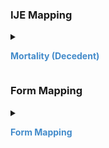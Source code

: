 
### IJE Mapping

<style>
 .context-menu {cursor: context-menu; color: #438bca;}
 .context-menu:hover {opacity: 0.5;}
</style>
<details>

<summary>

<strong class='context-menu'> Mortality (Decedent) </strong>

</summary>
<table class='grid'>
<thead>
  <tr>
    <th style='text-align: center'><strong>Use Case</strong></th>
    <th><strong>#</strong></th>
    <th><strong>Description</strong></th>
    <th><strong>IJE Name</strong></th>
    <th><strong>Field</strong></th>
    <th><strong>Type</strong></th>
    <th><strong>Value Set/Comments</strong></th>
  </tr>
</thead>
<tbody>
<tr>
  <td style='text-align: center'>Mortality</td>
  <td>176</td>
  <td>County of Injury - literal</td>
  <td>COUNTYTEXT_I</td>
  <td>address.district</td>
  <td>string</td>
  <td>-</td>
</tr>
<tr>
  <td style='text-align: center'>Mortality</td>
  <td>177</td>
  <td>County of Injury code</td>
  <td>COUNTYCODE_I</td>
  <td>address.district.extension[districtCode].value</td>
  <td>integer</td>
  <td>see <a href='{{site.data.fhir.ver.hl7fhirusvrcommonlibrary}}/usage.html#county-codes'>CountyCodes</a></td>
</tr>
<tr>
  <td style='text-align: center'>Mortality</td>
  <td>178</td>
  <td>Town/city of Injury - literal</td>
  <td>CITYTEXT_I</td>
  <td>address.city</td>
  <td>string</td>
  <td>-</td>
</tr>
<tr>
  <td style='text-align: center'>Mortality</td>
  <td>179</td>
  <td>Town/city of Injury code</td>
  <td>CITYCODE_I</td>
  <td>address.city.extension[cityCode].value</td>
  <td>integer</td>
  <td>see <a href='{{site.data.fhir.ver.hl7fhirusvrcommonlibrary}}/usage.html#city-codes'>CityCodes</a></td>
</tr>
<tr>
  <td style='text-align: center'>Mortality</td>
  <td>180</td>
  <td>State, U.S. Territory or Canadian Province of Injury - code</td>
  <td>STATECODE_I</td>
  <td>address.state</td>
  <td>string</td>
  <td><a href='{{site.data.fhir.ver.hl7fhirusvrcommonlibrary}}/ValueSet-ValueSet-states-territories-provinces-vr.html'>ValueSetStatesTerritoriesAndProvincesVitalRecords</a></td>
</tr>
<tr>
  <td style='text-align: center'>Mortality</td>
  <td>181</td>
  <td>Place of injury. Longitude</td>
  <td>LONG_I</td>
  <td>position.longitude</td>
  <td>float</td>
  <td>-</td>
</tr>
<tr>
  <td style='text-align: center'>Mortality</td>
  <td>182</td>
  <td>Place of injury. Latitude</td>
  <td>LAT_I</td>
  <td>position.latitude</td>
  <td>float</td>
  <td>-</td>
</tr>
<tr>
  <td style='text-align: center'>Mortality</td>
  <td>237</td>
  <td>State, U.S. Territory or Canadian Province of Injury - literal</td>
  <td>STINJURY</td>
  <td>address.state (expanded from 2 letter code)</td>
  <td>string</td>
  <td>See <a href='{{site.data.fhir.ver.hl7fhirusvrcommonlibrary}}/usage.html#state-literals'>StateLiterals</a></td>
</tr>

</tbody>
</table>

</details>
<p></p>

### Form Mapping
<details>

<summary>

<strong class='context-menu' >Form Mapping</strong>

</summary>
<table class='grid'>
<thead>
  <tr>
    <th style='text-align: center'><strong>Item #</strong></th>
    <th><strong>Form Field</strong></th>
    <th><strong>FHIR Profile Field</strong></th>
    <th><strong>Reference</strong></th>
  </tr>
</thead>
<tbody>
<tr>
  <td style='text-align: center'>42</td>
  <td>Location of Injury</td>
  <td>address</td>
  <td><a href='https://www.cdc.gov/nchs/data/dvs/DEATH11-03final-ACC.pdf'> Certificate of Death</a></td>
</tr>
</tbody>
</table>
